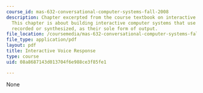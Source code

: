 ```yaml
---
course_id: mas-632-conversational-computer-systems-fall-2008
description: Chapter excerpted from the course textbook on interactive voice response.
  This chapter is about building interactive computer systems that use speech, either
  recorded or synthesized, as their sole form of output.
file_location: /coursemedia/mas-632-conversational-computer-systems-fall-2008/08a8687143d013704f6e988ce3f85fe1_shmandt_txt_ch6.pdf
file_type: application/pdf
layout: pdf
title: Interactive Voice Response
type: course
uid: 08a8687143d013704f6e988ce3f85fe1

---
```

None